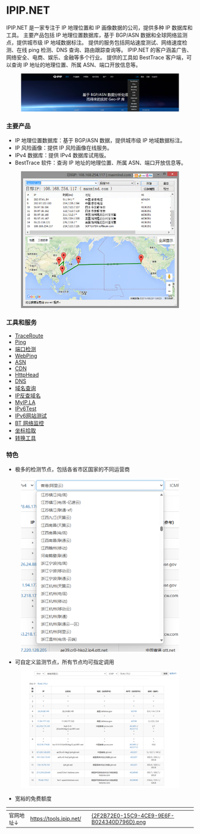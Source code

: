 # IPIP.NET

IPIP.NET 是一家专注于 IP 地理位置和 IP 画像数据的公司，提供多种 IP 数据库和工具。 主要产品包括 IP 地理位置数据库，基于 BGP/ASN 数据和全球网络监测点，提供城市级 IP 地域数据标注。 提供的服务包括网站速度测试、网络速度检测、在线 ping 检测、DNS 查询、路由跟踪查询等。 IPIP.NET 的客户涵盖广告、网络安全、电商、娱乐、金融等多个行业。 提供的工具如 BestTrace 客户端，可以查询 IP 地址的地理位置、所属 ASN、端口开放信息等。

<figure><img src="../../.gitbook/assets/{C06F9BB0-A7F8-4D2C-9B6A-39A070976A4B}.png" alt=""><figcaption></figcaption></figure>

### 主要产品 <a href="#e4-b8-bb-e8-a6-81-e4-ba-a7-e5-93-81-5b1-5d" id="e4-b8-bb-e8-a6-81-e4-ba-a7-e5-93-81-5b1-5d"></a>

* IP 地理位置数据库：基于 BGP/ASN 数据，提供城市级 IP 地域数据标注。
* IP 风险画像：提供 IP 风险画像在线服务。
* IPv4 数据库：提供 IPv4 数据库试用版。
* BestTrace 软件：查询 IP 地址的地理位置、所属 ASN、端口开放信息等。

<figure><img src="../../.gitbook/assets/image.png" alt=""><figcaption></figcaption></figure>

### 工具和服务 <a href="#e5-b7-a5-e5-85-b7-e5-92-8c-e6-9c-8d-e5-8a-a1-5b2-5d" id="e5-b7-a5-e5-85-b7-e5-92-8c-e6-9c-8d-e5-8a-a1-5b2-5d"></a>

* [TraceRoute](https://tools.ipip.net/traceroute.php)
* [Ping](https://tools.ipip.net/ping.php)
* [端口检测](https://tools.ipip.net/portcheck.php)
* [WebPing](https://tools.ipip.net/webping.php)
* [ASN](https://tools.ipip.net/as.php)
* [CDN](https://tools.ipip.net/cdn.php)
* [HttpHead](https://tools.ipip.net/httphead.php)
* [DNS](https://tools.ipip.net/dns.php)
* [域名查询](https://tools.ipip.net/domain.php)
* [IP反查域名](https://tools.ipip.net/ipdomain.php)
* [MyIP.LA](https://www.myip.la/)
* [IPv6Test](https://v6t.ipip.net/)
* [IPv6网站测试](https://v6sc.ipip.net/)
* [BT 网络监控](https://labs.ipip.net/bt.html)
* [坐标拾取](https://tools.ipip.net/map.php)
* [转换工具](https://tools.ipip.net/convert.php)

### 特色

* 极多的检测节点，包括各省市区国家的不同运营商

<figure><img src="../../.gitbook/assets/{88DA5D0E-394A-4C7F-8983-7E04C3FBB1DA}.png" alt=""><figcaption></figcaption></figure>

* 可自定义监测节点，所有节点均可指定调用

<figure><img src="../../.gitbook/assets/{DD79E9CB-759B-476A-B1DC-7337374D50D3}.png" alt=""><figcaption></figcaption></figure>

* 宽裕的免费额度

<table data-view="cards"><thead><tr><th></th><th></th><th></th><th data-hidden data-card-cover data-type="files"></th></tr></thead><tbody><tr><td>官网地址↓</td><td><a href="https://tools.ipip.net/">https://tools.ipip.net/</a></td><td></td><td><a href="../../.gitbook/assets/{2F2B72E0-15C9-4CE9-9E6F-B024340D796D}.png">{2F2B72E0-15C9-4CE9-9E6F-B024340D796D}.png</a></td></tr></tbody></table>
